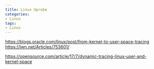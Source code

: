 ```yaml
---
title: Linux Uprobe
categories: 
- Linux
tags:
- Linux
---
```



https://blogs.oracle.com/linux/post/from-kernel-to-user-space-tracing
https://lwn.net/Articles/753601/

https://opensource.com/article/17/7/dynamic-tracing-linux-user-and-kernel-space
